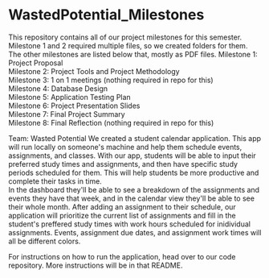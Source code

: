 # WastedPotential_Milestones

This repository contains all of our project milestones for this semester. Milestone 1 and 2 required multiple files, so we created folders for them. The other milestones are listed below that, mostly as PDF files. 
Milestone 1: Project Proposal  
Milestone 2: Project Tools and Project Methodology  
Milestone 3: 1 on 1 meetings (nothing required in repo for this)  
Milestone 4: Database Design  
Milestone 5: Application Testing Plan  
Milestone 6: Project Presentation Slides  
Milestone 7: Final Project Summary  
Milestone 8: Final Reflection (nothing required in repo for this)  

Team: Wasted Potential
We created a student calendar application. This app will run locally on someone's machine and help them schedule events, assignments, and classes. With our app, students will be able to input their preferred study times and assignments, and then have specific study periods scheduled for them. This will help students be more productive and complete their tasks in time.   
In the dashboard they'll be able to see a breakdown of the assignments and events they have that week, and in the calendar view they'll be able to see their whole month. After adding an assignment to their schedule, our application will prioritize the current list of assignments and fill in the student's preffered study times with work hours scheduled for inidividual assignments.
Events, assignment due dates, and assignment work times will all be different colors.

For instructions on how to run the application, head over to our code repository. More instructions will be in that README.
